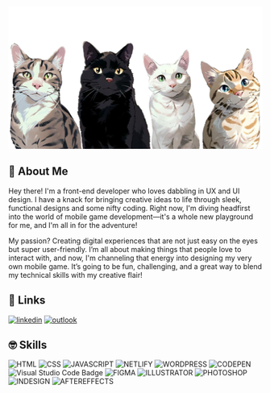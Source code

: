 ![CoverImage](./img/all4.png)


## 🥳 About Me
Hey there! I'm a front-end developer who loves dabbling in UX and UI design. I have a knack for bringing creative ideas to life through sleek, functional designs and some nifty coding. Right now, I'm diving headfirst into the world of mobile game development—it's a whole new playground for me, and I'm all in for the adventure!

My passion? Creating digital experiences that are not just easy on the eyes but super user-friendly. I’m all about making things that people love to interact with, and now, I'm channeling that energy into designing my very own mobile game. It’s going to be fun, challenging, and a great way to blend my technical skills with my creative flair!


## 🤗 Links
<!-- [![portfolio](https://img.shields.io/badge/my_portfolio-000?style=for-the-badge&logo=ko-fi&logoColor=white)](https://codedcat.com/) -->
[![linkedin](https://img.shields.io/badge/linkedin-0A66C2?style=for-the-badge&logo=linkedin&logoColor=white)](https://www.linkedin.com/sagenorton)
[![outlook](https://img.shields.io/badge/Microsoft_Outlook-0078D4?style=for-the-badge&logo=microsoft-outlook&logoColor=white)](prplsage@outlook.com)


## 🤓 Skills

![HTML](https://img.shields.io/badge/HTML5-E34F26?style=for-the-badge&logo=html5&logoColor=white)
![CSS](https://img.shields.io/badge/CSS3-1572B6?style=for-the-badge&logo=css3&logoColor=white)
![JAVASCRIPT](https://img.shields.io/badge/JavaScript-F7DF1E?style=for-the-badge&logo=javascript&logoColor=black)
![NETLIFY](https://img.shields.io/badge/Netlify-00C7B7?style=for-the-badge&logo=netlify&logoColor=white)
![WORDPRESS](https://img.shields.io/badge/Wordpress-21759B?style=for-the-badge&logo=wordpress&logoColor=white)
![CODEPEN](https://img.shields.io/badge/CodePen-000?logo=codepen&logoColor=fff&style=for-the-badge)
![Visual Studio Code Badge](https://img.shields.io/badge/Visual%20Studio%20Code-007ACC?logo=visualstudiocode&logoColor=fff&style=for-the-badge)
![FIGMA](https://img.shields.io/badge/Figma-F24E1E?style=for-the-badge&logo=figma&logoColor=white)
![ILLUSTRATOR](https://img.shields.io/badge/Adobe%20Illustrator-FF9A00?style=for-the-badge&logo=adobe%20illustrator&logoColor=white)
![PHOTOSHOP](https://img.shields.io/badge/Adobe%20Photoshop-31A8FF?style=for-the-badge&logo=Adobe%20Photoshop&logoColor=black)
![INDESIGN](https://img.shields.io/badge/Adobe%20InDesign-FF3366?style=for-the-badge&logo=Adobe%20InDesign&logoColor=white)
![AFTEREFFECTS](https://img.shields.io/badge/Adobe%20after%20affects-CF96FD?style=for-the-badge&logo=Adobe%20after%20effects&logoColor=393665)